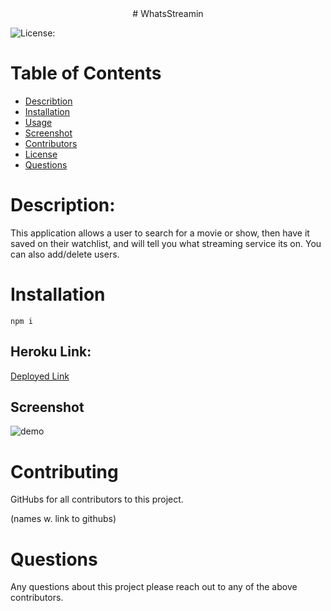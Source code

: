 <center> # WhatsStreamin</center >

![License:](https://img.shields.io/badge/WhatsStreamin-APACHE2.0-brightgreen)

# Table of Contents

 * [Describtion](#Describtion)
  * [Installation](#Insallation)
  * [Usage](#Usage)
  * [Screenshot](#Screenshot)
  * [Contributors](#Contributors)
  * [License](#License)
  * [Questions](#Questions)

# Description:

This application allows a user to search for a movie or show, then have it saved on their watchlist, and will tell you what streaming service its on. You can also add/delete users.

# Installation

<code>npm i</code>

## Heroku Link:

[Deployed Link](https://quiet-beach-99514.herokuapp.com/)

## Screenshot


![demo](https://github.com/ZiWang55/WhatsStreamin/blob/main/public/assets/img/WhatsStreamin.gif?raw=true)


# Contributing 
GitHubs for all contributors to this project.

(names w. link to githubs)

# Questions
Any questions about this project please reach out to any of the above contributors. 
